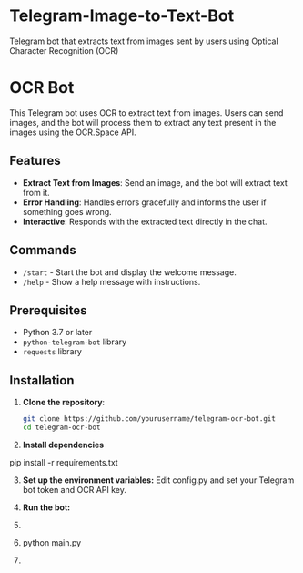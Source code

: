 # Telegram-Image-to-Text-Bot
Telegram bot that extracts text from images sent by users using Optical Character Recognition (OCR)

# OCR Bot

This Telegram bot uses OCR to extract text from images. Users can send images, and the bot will process them to extract any text present in the images using the OCR.Space API.

## Features

- **Extract Text from Images**: Send an image, and the bot will extract text from it.
- **Error Handling**: Handles errors gracefully and informs the user if something goes wrong.
- **Interactive**: Responds with the extracted text directly in the chat.

## Commands

- `/start` - Start the bot and display the welcome message.
- `/help` - Show a help message with instructions.

## Prerequisites

- Python 3.7 or later
- `python-telegram-bot` library
- `requests` library

## Installation

1. **Clone the repository**:

   ```bash
   git clone https://github.com/yourusername/telegram-ocr-bot.git
   cd telegram-ocr-bot


2.  **Install dependencies**

  pip install -r requirements.txt

3. **Set up the environment variables:**
Edit config.py and set your Telegram bot token and OCR API key.


4.  **Run the bot:**
5.  
6.  python main.py

7. 
